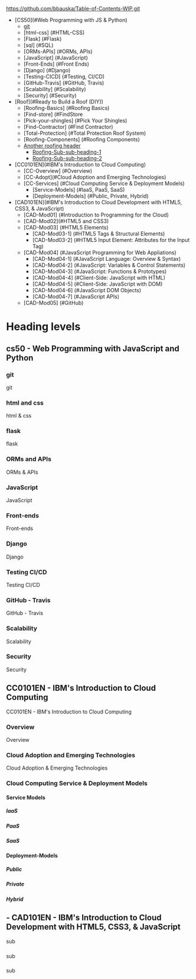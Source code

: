 
https://github.com/bbauska/Table-of-Contents-WIP.git
- [CS50](#Web Programming with JS & Python)
  * [git](#git)
  * [html-css] (#HTML-CSS)
  * [Flask] (#Flask)
  * [sql] (#SQL)
  * [ORMs-APIs] (#ORMs, APIs)
  * [JavaScript] (#JavaScript)
  * [Front-Ends] (#Front Ends)
  * [Django] (#Django)
  * [Testing-CICD] {#Testing, CI/CD)
  * [GitHub-Travis] (#GitHub, Travis)
  * [Scalability] (#Scalability)
  * [Security] (#Security)
- [Roof](#Ready to Build a Roof (DIY))
  * [Roofing-Basics] (#Roofing Basics)
  * [Find-store] (#FindStore
  * [Pick-your-shingles] (#Pick Your Shingles)
  * [Find-Contractor] (#Find Contractor)
  * [Total-Protection] (#Total Protection Roof System)
  * [Roofing-Components] (#Roofing Components)
  * [Another roofing header](#roofing-sub-99)
    + [Roofing-Sub-sub-heading-1](#roofing-sub-sub-heading-1)
    + [Roofing-Sub-sub-heading-2](#roofing-sub-sub-heading-2)
- [CC0101EN](#IBM's Introduction to Cloud Computing)
  * [CC-Overview] (#Overview)
  * [CC-Adopt](#Cloud Adoption and Emerging Technologies)
  * [CC-Services] (#Cloud Computing Service & Deployment Models)
    + [Service-Models] (#IaaS, PaaS, SaaS)
	+ [Deployment-Models] (#Public, Private, Hybrid)
- [CAD101EN](#IBM's Introduction to Cloud Development with HTML5, CSS3, & JavaScript)
  * [CAD-Mod01] (#Introduction to Programming for the Cloud)
  * [CAD-Mod02](#HTML5 and CSS3)
  * [CAD-Mod03] (#HTML5 Elements)
    + [CAD-Mod03-1] (#HTML5 Tags & Structural Elements)
	+ [CAD-Mod03-2] (#HTML5 Input Element: Attributes for the Input Tag)
  * [CAD-Mod04] (#JavaScript Programming for Web Appliations)
    + [CAD-Mod04-1] (#JavaScript Language: Overview & Syntax)
	+ [CAD-Mod04-2] (#JavaScript: Variables & Control Statements)
	+ [CAD-Mod04-3] (#JavaScript: Functions & Prototypes)
	+ [CAD-Mod04-4] (#Client-Side: JavaScript with HTML)
	+ [CAD-Mod04-5] (#Client-Side: JavaScript with DOM)
	+ [CAD-Mod04-6] (#JavaScript DOM Objects)
	+ [CAD-Mod04-7] (#JavaScript APIs)
  * [CAD-Mod05] (#GitHub)
  
# Heading levels

## cs50 - Web Programming with JavaScript and Python

### git

git

### html and css

html & css

### flask

flask

### ORMs and APIs

ORMs & APIs

### JavaScript

JavaScript

### Front-ends

Front-ends

### Django

Django

### Testing CI/CD

Testing CI/CD

### GitHub - Travis

GitHub - Travis

### Scalability

Scalability

### Security

Security

## CC0101EN - IBM's Introduction to Cloud Computing

CC0101EN - IBM's Introduction to Cloud Computing

### Overview

Overview

### Cloud Adoption and Emerging Technologies

Cloud Adoption & Emerging Technologies

### Cloud Computing Service & Deployment Models

#### Service Models 
##### IaaS
##### PaaS
##### SaaS

#### Deployment-Models
##### Public
##### Private
##### Hybrid

## - CAD101EN - IBM's Introduction to Cloud Development with HTML5, CSS3, & JavaScript

sub
### 

sub

### 

sub

